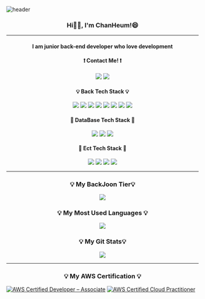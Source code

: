 
![header](https://capsule-render.vercel.app/api?type=waving&color=auto&height=300&section=header&text=WELCOME&desc=Chan's%20Github%20Profile&descAlignY=70&descAlign=70&fontSize=90)

<h3 align="center"> Hi👋🏻, I'm ChanHeum!😄</h3>

---
<h4 align="center" > I am junior back-end developer who love development </h4>

<h4 align="center">❗ Contact Me! ❗</h4>
<p align="center">
<a href="https://ppaekkomlog.tistory.com/2"><img src="https://img.shields.io/badge/Blog-F06B66?style=flat-square&logo=bloglovin&logoColor=white&link=https://ppaekkomlog.tistory.com/2"/></a>  
<a href="mailto:33cks1423@naver.com"><img src="https://img.shields.io/badge/Email-Green?style=flat-square&logo=Gmail&logoColor=white&link=mailto:333cks1423@naver.com"/></a>
<p>

<h4 align="center">💡 Back Tech Stack 💡</h4>
<p align="center">
<img src="https://img.shields.io/badge/java-007396?style=flat-square&logo=java&logoColor=white"/> <img src="https://img.shields.io/badge/Spring-6DB33F?style=flat-square&logo=Spring&logoColor=white"/> <img src="https://img.shields.io/badge/Spring Boot-6DB33F?style=flat-square&logo=SpringBoot&logoColor=ffffff" /> <img src="https://img.shields.io/badge/Spring Cloud-6DB33F?style=flat-square&logo=Spring&logoColor=ffffff"/> 
 <img src="https://img.shields.io/badge/Amazon AWS-232F3E?style=flat-square&logo=amazonaws&logoColor=white"/>
 <img src="https://img.shields.io/badge/Docker-2496ED?style=flat-square&logo=Docker&logoColor=white"/>
<img src="https://img.shields.io/badge/Prometheus-E6522C?style=flat-square&logo=Prometheus&logoColor=ffffff" /> <img src="https://img.shields.io/badge/Grafana-F46800?style=flat-square&logo=Grafana&logoColor=ffffff" />
</p>
<h4 align="center">🐷 DataBase Tech Stack 🐷</h4>
<p align="center">
<img src="https://img.shields.io/badge/MySQL-4479A1?style=flat-square&logo=MySQL&logoColor=ffffff" />
 <img src="https://img.shields.io/badge/Redis-DC282D?style=flat-square&logo=Redis&logoColor=ffffff" /> 
 <img src="https://img.shields.io/badge/MongoDB-47A248?style=flat-square&logo=MongoDB&logoColor=ffffff" />
<h4 align="center">🐯 Ect Tech Stack 🐯</h4>
<p align="center">
 <img src="https://img.shields.io/badge/JavaScript-F7DF1E?style=flat-square&logo=javascript&logoColor=black"/>
 <img src="https://img.shields.io/badge/Express-000000?style=flat-square&logo=Express&logoColor=white"/>
 <img src="https://img.shields.io/badge/Jenkins-D24939?style=flat-square&logo=Jenkins&logoColor=000000" /> 
 <img src="https://img.shields.io/badge/Python-3776AB?style=flat-square&logo=Python&logoColor=white"/>
</p>

---

<h3 align="center"> 💡 My BackJoon Tier💡</h3>
<p align="center">
  <a href="https://github.com/fineman999">
    <img align="center" src="http://mazassumnida.wtf/api/v2/generate_badge?boj=fineman999" />
  </a>
</p>

<h3 align="center">💡 My Most Used Languages 💡</h3>
<p align="center">
 <a href="https://github.com/fineman999">
    <img align="center" src="https://github-readme-stats.vercel.app/api/top-langs/?username=fineman999&layout=compact&show_icons=true&show_owner=false&hide_title=true&theme=nord"/>
  </a>
</p>
<h3 align="center"> 💡 My Git Stats💡</h3>

<p align="center">
  <a href="https://github.com/fineman999">
    <img align="center" src="https://github-readme-stats.vercel.app/api?username=fineman999&show_icons=true&theme=radical&hide_title=true" />
  </a>
</p>

---
<h3 align="center"> 💡 My AWS Certification 💡</h3>

<!--START_SECTION:badges-->
[![AWS Certified Developer – Associate](https://images.credly.com/size/110x110/images/b9feab85-1a43-4f6c-99a5-631b88d5461b/image.png)](http://www.credly.com/badges/4f9ef0af-26da-4e6c-9a4e-b4104fd1a559 "AWS Certified Developer – Associate")
[![AWS Certified Cloud Practitioner](https://images.credly.com/size/110x110/images/00634f82-b07f-4bbd-a6bb-53de397fc3a6/image.png)](http://www.credly.com/badges/4ddde47f-aa17-443a-9729-dc28e59f7f89 "AWS Certified Cloud Practitioner")
<!--END_SECTION:badges-->

